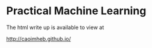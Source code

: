 # Practical Machine Learning

The html write up is available to view at 

http://caoimheb.github.io/
